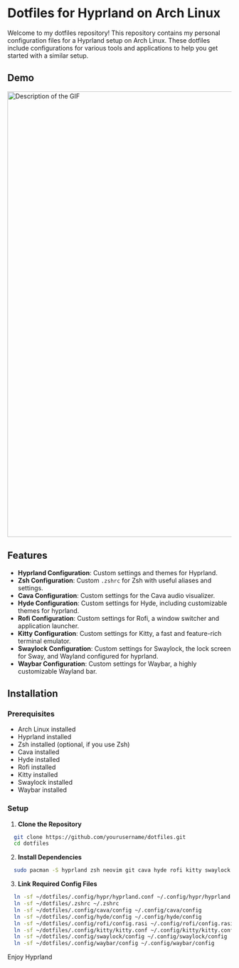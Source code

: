 # Dotfiles for Hyprland on Arch Linux

Welcome to my dotfiles repository! This repository contains my personal configuration files for a Hyprland setup on Arch Linux. These dotfiles include configurations for various tools and applications to help you get started with a similar setup.

## Demo

<div>
    <img src="https://github.com/CFdefense/CFdefense.github.io/blob/main/public/media/projects/hypr.gif?raw=true" alt="Description of the GIF" width="1000">
</div>

## Features

- **Hyprland Configuration**: Custom settings and themes for Hyprland.
- **Zsh Configuration**: Custom `.zshrc` for Zsh with useful aliases and settings.
- **Cava Configuration**: Custom settings for the Cava audio visualizer.
- **Hyde Configuration**: Custom settings for Hyde, including customizable themes for hyprland.
- **Rofi Configuration**: Custom settings for Rofi, a window switcher and application launcher.
- **Kitty Configuration**: Custom settings for Kitty, a fast and feature-rich terminal emulator.
- **Swaylock Configuration**: Custom settings for Swaylock, the lock screen for Sway, and Wayland configured for hyprland.
- **Waybar Configuration**: Custom settings for Waybar, a highly customizable Wayland bar.

## Installation

### Prerequisites

- Arch Linux installed
- Hyprland installed
- Zsh installed (optional, if you use Zsh)
- Cava installed
- Hyde installed
- Rofi installed
- Kitty installed
- Swaylock installed
- Waybar installed

### Setup

1. **Clone the Repository**

```bash
  git clone https://github.com/yourusername/dotfiles.git
  cd dotfiles
```
   
2. **Install Dependencies**

  ```bash
    sudo pacman -S hyprland zsh neovim git cava hyde rofi kitty swaylock waybar
  ```
3. **Link Required Config Files**

  ```bash
    ln -sf ~/dotfiles/.config/hypr/hyprland.conf ~/.config/hypr/hyprland.conf
    ln -sf ~/dotfiles/.zshrc ~/.zshrc
    ln -sf ~/dotfiles/.config/cava/config ~/.config/cava/config
    ln -sf ~/dotfiles/.config/hyde/config ~/.config/hyde/config
    ln -sf ~/dotfiles/.config/rofi/config.rasi ~/.config/rofi/config.rasi
    ln -sf ~/dotfiles/.config/kitty/kitty.conf ~/.config/kitty/kitty.conf
    ln -sf ~/dotfiles/.config/swaylock/config ~/.config/swaylock/config
    ln -sf ~/dotfiles/.config/waybar/config ~/.config/waybar/config
  ```

Enjoy Hyprland
   
